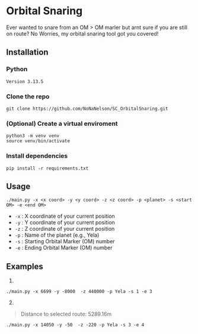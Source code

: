 # Orbital Snaring

Ever wanted to snare from an OM > OM marler but arnt sure if you are still on route?
No Worries, my orbital snaring tool got you covered!

## Installation

### Python

    Version 3.13.5

### Clone the repo

    git clone https://github.com/NoNaNelson/SC_OrbitalSnaring.git

### (Optional) Create a virtual enviroment

    python3 -m venv venv
    source venv/bin/activate

### Install dependencies

    pip install -r requirements.txt
    

## Usage

    ./main.py -x <x coord> -y <y coord> -z <z coord> -p <planet> -s <start OM> -e <end OM>
    

* `-x` : X coordinate of your current position
* `-y` : Y coordinate of your current position
* `-z` : Z coordinate of your current position
* `-p` : Name of the planet (e.g., Yela)
* `-s` : Starting Orbital Marker (OM) number
* `-e` : Ending Orbital Marker (OM) number

## Examples

1.

    ./main.py -x 6699 -y -8000  -z 440000 -p Yela -s 1 -e 3


2.

> Distance to selected route: 5289.16m

    ./main.py -x 14050 -y -50  -z -220 -p Yela -s 3 -e 4

> 
